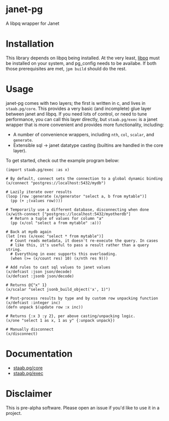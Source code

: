 # janet-pg

A libpq wrapper for Janet

# Installation

This library depends on libpq being installed. At the very least, [libpq](https://www.postgresql.org/docs/9.5/install-procedure.html#INSTALL) must be installed on your system, and pg_config needs to be availabe. If both those prerequisites are met, `jpm build` should do the rest.

# Usage

janet-pg comes with two layers; the first is written in c, and lives in `staab.pg/core`. This provides a very basic (and incomplete) glue layer between janet and libpq. If you need lots of control, or need to tune performance, you can call this layer directly, but `staab.pg/exec` is a janet wrapper that is more convenient and provides more functionality, including:

- A number of convenience wrappers, including `nth`, `col`, `scalar`, and `generate`.
- Extensible sql -> janet datatype casting (builtins are handled in the core layer).

To get started, check out the example program below:

```
(import staab.pg/exec :as x)

# By default, connect sets the connection to a global dynamic binding
(x/connect "postgres://localhost:5432/mydb")

# Lazily iterate over results
(loop [row :generate (x/generator "select a, b from mytable")]
  (pp (+ ;(values row))))

# Temporarily use a different database, disconnecting when done
(x/with-connect ["postgres://localhost:5432/myotherdb"]
  # Return a tuple of values for column "a"
  (pp (x/col "select a from mytable" :a)))

# Back at mydb again
(let [res (x/exec "select * from mytable")]
  # Count reads metadata, it doesn't re-execute the query. In cases
  # like this, it's useful to pass a result rather than a query string.
  # Everything in exec supports this overloading.
  (when (>= (x/count res) 10) (x/nth res 9)))

# Add rules to cast sql values to janet values
(x/defcast :json json/decode)
(x/defcast :jsonb json/decode)

# Returns @{"x" 1}
(x/scalar "select jsonb_build_object('x', 1)")

# Post-process results by type and by custom row unpacking function
(x/defcast :integer inc)
(defn unpack $(update row :x inc))

# Returns {:x 3 :y 2}, per above casting/unpacking logic.
(x/one "select 1 as x, 1 as y" {:unpack unpack})

# Manually disconnect
(x/disconnect)
```

# Documentation

- [staab.pg/core](/docs/core.md)
- [staab.pg/exec](/docs/exec.md)

# Disclaimer

This is pre-alpha software. Please open an issue if you'd like to use it in a project.

